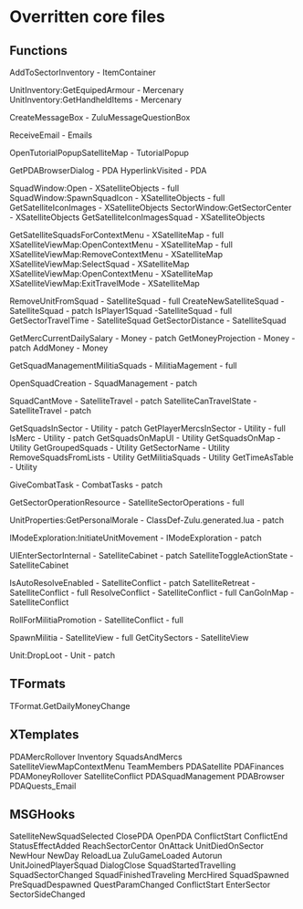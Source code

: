 # Overritten core files

## Functions

AddToSectorInventory - ItemContainer

UnitInventory:GetEquipedArmour - Mercenary
UnitInventory:GetHandheldItems - Mercenary

CreateMessageBox - ZuluMessageQuestionBox

ReceiveEmail - Emails

OpenTutorialPopupSatelliteMap - TutorialPopup

GetPDABrowserDialog - PDA
HyperlinkVisited - PDA

SquadWindow:Open - XSatelliteObjects - full
SquadWindow:SpawnSquadIcon - XSatelliteObjects - full
GetSatelliteIconImages - XSatelliteObjects
SectorWindow:GetSectorCenter - XSatelliteObjects
GetSatelliteIconImagesSquad - XSatelliteObjects

GetSatelliteSquadsForContextMenu - XSatelliteMap - full
XSatelliteViewMap:OpenContextMenu - XSatelliteMap - full
XSatelliteViewMap:RemoveContextMenu - XSatelliteMap
XSatelliteViewMap:SelectSquad - XSatelliteMap
XSatelliteViewMap:OpenContextMenu - XSatelliteMap
XSatelliteViewMap:ExitTravelMode - XSatelliteMap

RemoveUnitFromSquad - SatelliteSquad - full
CreateNewSatelliteSquad - SatelliteSquad - patch
IsPlayer1Squad -SatelliteSquad - full
GetSectorTravelTime - SatelliteSquad
GetSectorDistance - SatelliteSquad

GetMercCurrentDailySalary - Money - patch
GetMoneyProjection - Money -patch
AddMoney - Money

GetSquadManagementMilitiaSquads - MilitiaMagement - full

OpenSquadCreation - SquadManagement - patch

SquadCantMove - SatelliteTravel - patch
SatelliteCanTravelState - SatelliteTravel - patch

GetSquadsInSector - Utility - patch
GetPlayerMercsInSector - Utility - full
IsMerc - Utility - patch
GetSquadsOnMapUI - Utility
GetSquadsOnMap - Utility
GetGroupedSquads - Utility
GetSectorName - Utility
RemoveSquadsFromLists - Utility
GetMilitiaSquads - Utility
GetTimeAsTable - Utility

GiveCombatTask - CombatTasks - patch

GetSectorOperationResource - SatelliteSectorOperations - full

UnitProperties:GetPersonalMorale - ClassDef-Zulu.generated.lua - patch

IModeExploration:InitiateUnitMovement - IModeExploration - patch

UIEnterSectorInternal - SatelliteCabinet - patch
SatelliteToggleActionState - SatelliteCabinet

IsAutoResolveEnabled - SatelliteConflict - patch
SatelliteRetreat - SatelliteConflict - full
ResolveConflict - SatelliteConflict - full
CanGoInMap - SatelliteConflict

RollForMilitiaPromotion - SatelliteConflict - full

SpawnMilitia - SatelliteView - full
GetCitySectors - SatelliteView

Unit:DropLoot - Unit - patch

## TFormats

TFormat.GetDailyMoneyChange

## XTemplates

PDAMercRollover
Inventory
SquadsAndMercs
SatelliteViewMapContextMenu
TeamMembers
PDASatellite
PDAFinances
PDAMoneyRollover
SatelliteConflict
PDASquadManagement
PDABrowser
PDAQuests_Email

## MSGHooks

SatelliteNewSquadSelected
ClosePDA
OpenPDA
ConflictStart
ConflictEnd
StatusEffectAdded
ReachSectorCentor
OnAttack
UnitDiedOnSector
NewHour
NewDay
ReloadLua
ZuluGameLoaded
Autorun
UnitJoinedPlayerSquad
DialogClose
SquadStartedTravelling
SquadSectorChanged
SquadFinishedTraveling
MercHired
SquadSpawned
PreSquadDespawned
QuestParamChanged
ConflictStart
EnterSector
SectorSideChanged


